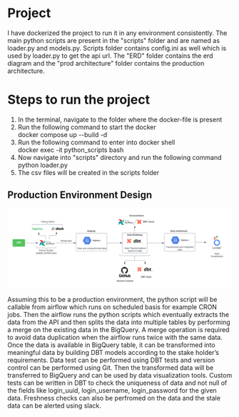 # Project

I have dockerized the project to run it in any environment consistently. The main python scripts are present in the "scripts" folder and are named as loader.py and models.py. Scripts folder contains config.ini as well which is used by loader.py to get the api url. The "ERD" folder contains the erd diagram and the "prod architecture" folder contains the production architecture.


# Steps to run the project
1. In the terminal, navigate to the folder where the docker-file is present
2. Run the following command to start the docker <br />
    docker compose up --build -d
3. Run the following command to enter into docker shell <br />
    docker exec -it python_scripts bash
4. Now navigate into "scripts" directory and run the following command <br />
    python loader.py
5. The csv files will be created in the scripts folder

## Production Environment Design

![prod environment image](https://github.com/ChintareddySusmitha/branch-take-home-susmitha/blob/main/prod%20architecture/architecture%20diagram.png)


Assuming this to be a production environment, the python script will be callable from airflow which runs on scheduled basis for example CRON jobs. Then the airflow runs the python scripts which eventually extracts the data from the API and then splits the data into multiple tables by performing a merge on the existing data in the BigQuery. A merge operation is required to avoid data duplication when the airflow runs twice with the same data. Once the data is available in BigQuery table, it can be transformed into meaningful data by building DBT models according to the stake holder’s requirements. Data test can be performed using DBT tests and version control can be performed using Git. Then the transformed data will be transferred to BigQuery and can be used by data visualization tools. Custom tests can be written in DBT to check the uniqueness of data and not null of the fields like login_uuid, login_username, login_password for the given data. Freshness checks can also be perfromed on the data and the stale data can be alerted using slack.


